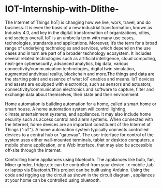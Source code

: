 # IOT-Internship-with-Dlithe-

The Internet of Things (IoT) is changing how we live, work, travel, and do business. It is even the basis of a new industrial transformation, known as Industry 4.0, 
and key in the digital transformation of organizations, cities, and society overall. IoT is an umbrella term with many use cases, technologies, standards and 
applications. Moreover, it’s the term for a broad range of underlying technologies and services, which depend on the use cases and in turn are part of a broader 
technology ecosystem. It includes several related technologies such as artificial intelligence, cloud computing, next-gen cybersecurity, advanced analytics, big data,
various connectivity/communication technologies, digital twin simulation, augmented andvirtual reality, blockchain and more.The things and data are the starting point 
and essence of what IoT enables and means. IoT devices and assets are equipped with electronics, such as sensors and actuators, connectivity/communication electronics 
and software to capture, filter and exchange data about themselves, their state and their environment.

Home automation  is building automation for a home, called a smart home or smart house. A home automation system will control lighting, climate,entertainment systems, 
and appliances. It may also include home security such as access control and alarm systems. When connected with the Internet, home devices are an important 
constituent of the Internet of Things ("IoT"). A home automation system typically connects controlled devices to a central hub or "gateway". The user interface for 
control of the system uses either wall-mounted terminals, tablet or desktop computers, a mobile phone application, or a Web interface, that may also be accessible 
off-site through the Internet.

Controlling home appliances using bluetooth. The appliances like bulb, fan, Mixer grinder, fridge,etc can be controlled from your device i.e mobile ,tab 
or laptop via Bluetooth.This project can be built using Arduino. Using the code and rigging up the circuit as shown in the circuit diagram , appliances at
your home can be controlled using bluetooth.

